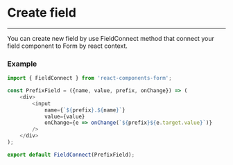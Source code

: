 # Create field

---

You can create new field by use FieldConnect method that connect your field component to Form by react context.

### Example

```js
import { FieldConnect } from 'react-components-form';

const PrefixField = ({name, value, prefix, onChange}) => (
    <div>
        <input
            name={`${prefix}.${name}`}
            value={value}
            onChange={e => onChange(`${prefix}${e.target.value}`)}
        />
    </div>
);

export default FieldConnect(PrefixField);
```



